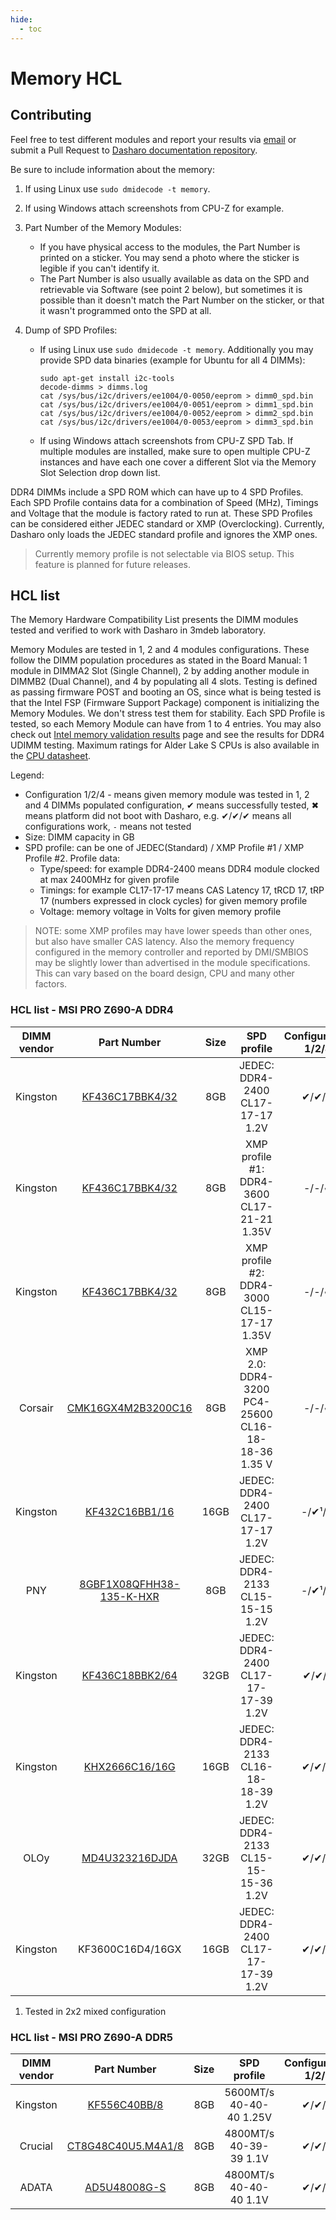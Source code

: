 ```yaml
---
hide:
  - toc
---
```


# Memory HCL

## Contributing

Feel free to test different modules and report your results via
[email](mailto:contact@dasharo.com) or submit a Pull Request to
[Dasharo documentation repository](https://github.com/Dasharo/docs).

Be sure to include information about the memory:

1. If using Linux use `sudo dmidecode -t memory`.
1. If using Windows attach screenshots from CPU-Z for example.
1. Part Number of the Memory Modules:

    - If you have physical access to the modules, the Part Number is printed on
      a sticker. You may send a photo where the sticker is legible if you can't
      identify it.
    - The Part Number is also usually available as data on the SPD and
      retrievable via Software (see point 2 below), but sometimes it is
      possible than it doesn't match the Part Number on the sticker, or that it
      wasn't programmed onto the SPD at all.

1. Dump of SPD Profiles:

    - If using Linux use `sudo dmidecode -t memory`. Additionally you may
      provide SPD data binaries (example for Ubuntu for all 4 DIMMs):

      ```shell
      sudo apt-get install i2c-tools
      decode-dimms > dimms.log
      cat /sys/bus/i2c/drivers/ee1004/0-0050/eeprom > dimm0_spd.bin
      cat /sys/bus/i2c/drivers/ee1004/0-0051/eeprom > dimm1_spd.bin
      cat /sys/bus/i2c/drivers/ee1004/0-0052/eeprom > dimm2_spd.bin
      cat /sys/bus/i2c/drivers/ee1004/0-0053/eeprom > dimm3_spd.bin
      ```

    - If using Windows attach screenshots from CPU-Z SPD Tab. If multiple
      modules are installed, make sure to open multiple CPU-Z instances and
      have each one cover a different Slot via the Memory Slot Selection drop
      down list.

DDR4 DIMMs include a SPD ROM which can have up to 4 SPD Profiles. Each SPD
Profile contains data for a combination of Speed (MHz), Timings and Voltage
that the module is factory rated to run at. These SPD Profiles can be
considered either JEDEC standard or XMP (Overclocking). Currently, Dasharo only
loads the JEDEC standard profile and ignores the XMP ones.

> Currently memory profile is not selectable via BIOS setup. This feature is
> planned for future releases.

## HCL list

The Memory Hardware Compatibility List presents the DIMM modules tested and verified
to work with Dasharo in 3mdeb laboratory.

Memory Modules are tested in 1, 2 and 4 modules configurations. These follow
the DIMM population procedures as stated in the Board Manual: 1 module in
DIMMA2 Slot (Single Channel), 2 by adding another module in DIMMB2 (Dual
Channel), and 4 by populating all 4 slots. Testing is defined as passing
firmware POST and booting an OS, since what is being tested is that the Intel
FSP (Firmware Support Package) component is initializing the Memory Modules. We
don't stress test them for stability. Each SPD Profile is tested, so each
Memory Module can have from 1 to 4 entries. You may also check out
[Intel memory validation results](https://www.intel.com/content/www/us/en/platform-memory/platform-memory.html)
page and see the results for DDR4 UDIMM testing. Maximum ratings for Alder Lake
S CPUs is also available in the [CPU datasheet](https://edc.intel.com/content/www/us/en/design/ipla/software-development-platforms/client/platforms/alder-lake-desktop/12th-generation-intel-core-processors-datasheet-volume-1-of-2/001/processor-sku-support-matrix/).

Legend:

* Configuration 1/2/4 - means given memory module was tested in 1, 2 and 4
  DIMMs populated configuration, &#10004; means successfully tested, &#10006;
  means platform did not boot with Dasharo, e.g. &#10004;/&#10004;/&#10004;
  means all configurations work, `-` means not tested
* Size: DIMM capacity in GB
* SPD profile: can be one of JEDEC(Standard) / XMP Profile #1 / XMP Profile #2.
  Profile data:
    - Type/speed: for example DDR4-2400 means DDR4 module clocked at max 2400MHz
    for given profile
    - Timings: for example CL17-17-17 means CAS Latency 17, tRCD 17, tRP 17
    (numbers expressed in clock cycles) for given memory profile
    - Voltage: memory voltage in Volts for given memory profile

> NOTE: some XMP profiles may have lower speeds than other ones, but also have
> smaller CAS latency. Also the memory frequency configured in the memory
> controller and reported by DMI/SMBIOS may be slightly lower than advertised
> in the module specifications. This can vary based on the board design, CPU
> and many other factors.

### HCL list - MSI PRO Z690-A DDR4

| DIMM vendor | Part Number | Size | SPD profile | Configuration 1/2/4 |
|:-----------:|:-----------:|:----:|:-----------:|:-------------------:|
| Kingston | [KF436C17BBK4/32][1] |8GB | JEDEC: DDR4-2400 CL17-17-17 1.2V | &#10004;/&#10004;/&#10004; |
| Kingston | [KF436C17BBK4/32][1] |8GB | XMP profile #1: DDR4-3600 CL17-21-21 1.35V | -/-/&#10004; |
| Kingston | [KF436C17BBK4/32][1] |8GB | XMP profile #2: DDR4-3000 CL15-17-17 1.35V | -/-/&#10004; |
| Corsair  | [CMK16GX4M2B3200C16][2] |8GB | XMP 2.0: DDR4-3200 PC4-25600 CL16-18-18-36 1.35 V | -/-/&#10004; |
| Kingston | [KF432C16BB1/16][3] |16GB | JEDEC: DDR4-2400 CL17-17-17 1.2V | -/&#10004;&sup1;/&#10004; |
| PNY      | [8GBF1X08QFHH38-135-K-HXR][4] |8GB | JEDEC: DDR4-2133 CL15-15-15 1.2V | -/&#10004;&sup1;/&#10004; |
| Kingston | [KF436C18BBK2/64][5] |32GB | JEDEC: DDR4-2400 CL17-17-17-39 1.2V | &#10004;/&#10004;/- |
| Kingston | [KHX2666C16/16G][8] |16GB | JEDEC: DDR4-2133 CL16-18-18-39 1.2V | &#10004;/&#10004;/&#10004; |
| OLOy     | [MD4U323216DJDA][10] |32GB| JEDEC: DDR4-2133 CL15-15-15-36 1.2V | &#10004;/&#10004;/&#10004; |
| Kingston | KF3600C16D4/16GX |16GB | JEDEC: DDR4-2400 CL17-17-17-39 1.2V | &#10004;/&#10004;/&#10004; |

1) Tested in 2x2 mixed configuration

### HCL list - MSI PRO Z690-A DDR5

| DIMM vendor | Part Number | Size | SPD profile | Configuration 1/2/4 |
|:-----------:|:-----------:|:----:|:-----------:|:-------------------:|
| Kingston    | [KF556C40BB/8][6] |8GB | 5600MT/s 40-40-40 1.25V | &#10004;/&#10004;/&#10004; |
| Crucial     | [CT8G48C40U5.M4A1/8][7] |8GB | 4800MT/s 40-39-39 1.1V | &#10004;/&#10004;/&#10004; |
| ADATA       | [AD5U48008G-S][9] |8GB | 4800MT/s 40-40-40 1.1V | &#10004;/&#10004;/&#10004; |

[1]: https://www.kingston.com/dataSheets/KF436C17BBK4_32.pdf
[2]: https://www.corsair.com/eu/en/Categories/Products/Memory/VENGEANCE-LPX/p/CMK16GX4M2B3200C16
[3]: https://www.kingston.com/dataSheets/KF432C16BB1_16.pdf
[4]: https://www.pny.com/anarchy-x-ddr4-red?sku=MD16GK2D4320016AXR
[5]: https://www.kingston.com/datasheets/KF436C18BBK2_64.pdf
[6]: https://www.kingston.com/memory/gaming/kingston-fury-beast-ddr5-memory
[7]: https://www.crucial.com/memory/ddr5/ct2k16g48c40u5
[8]: https://www.kingston.com/datasheets/HX426C16FRK4_64.pdf
[9]: https://www.adata.com/us/consumer/dram-module-ddr5-4800-u-dimm
[10]: https://www.amazon.com/OLOy-Memory-288-Pin-Desktop-MD4U323216DJDA/dp/B0836NZHWR
